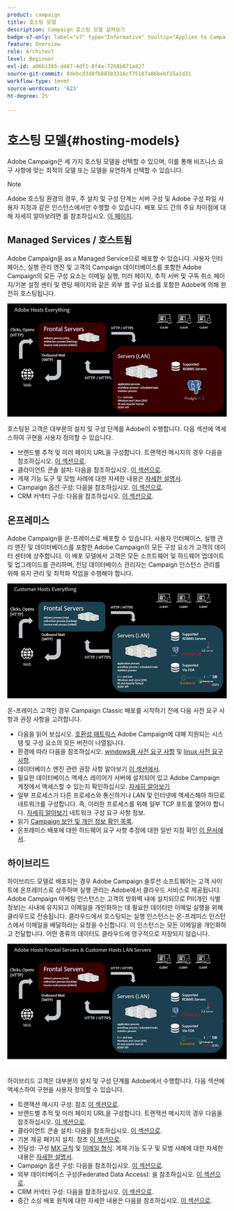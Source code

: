```yaml
---
product: campaign
title: 호스팅 모델
description: Campaign 호스팅 모델 살펴보기
badge-v7-only: label="v7" type="Informative" tooltip="Applies to Campaign Classic v7 only"
feature: Overview
role: Architect
level: Beginner
exl-id: a06b1365-d487-4df1-8f4a-7268b871a427
source-git-commit: 8debcd3d8fb883b3316cf75187a86bebf15a1d31
workflow-type: tm+mt
source-wordcount: '623'
ht-degree: 2%

---
```


# 호스팅 모델{#hosting-models}



Adobe Campaign은 세 가지 호스팅 모델을 선택할 수 있으며, 이를 통해 비즈니스 요구 사항에 맞는 최적의 모델 또는 모델을 유연하게 선택할 수 있습니다.

>[!NOTE]
>
>Adobe 호스팅 환경의 경우, 주 설치 및 구성 단계는 서버 구성 및 Adobe 구성 파일 사용자 지정과 같은 인스턴스에서만 수행할 수 있습니다. 배포 모드 간의 주요 차이점에 대해 자세히 알아보려면 를 참조하십시오. [이 페이지](../../installation/using/capability-matrix.md).

## Managed Services / 호스트됨

Adobe Campaign을 as a Managed Service으로 배포할 수 있습니다. 사용자 인터페이스, 실행 관리 엔진 및 고객의 Campaign 데이터베이스를 포함한 Adobe Campaign의 모든 구성 요소는 이메일 실행, 미러 페이지, 추적 서버 및 구독 취소 페이지/기본 설정 센터 및 랜딩 페이지와 같은 외부 웹 구성 요소를 포함한 Adobe에 의해 완전히 호스팅됩니다.

![](assets/deployment_hosted.png)

호스팅된 고객은 대부분의 설치 및 구성 단계를 Adobe이 수행합니다. 다음 섹션에 액세스하여 구현을 사용자 정의할 수 있습니다.

* 브랜드별 추적 및 미러 페이지 URL을 구성합니다. 트랜잭션 메시지의 경우 다음을 참조하십시오. [이 섹션으로](../../message-center/using/additional-configurations.md#configuring-multibranding).
* 클라이언트 콘솔 설치: 다음을 참조하십시오. [이 섹션으로](../../installation/using/installing-the-client-console.md).
* 게재 기능 도구 및 모범 사례에 대한 자세한 내용은 [자세한 설명서](../../delivery/using/about-deliverability.md).
* Campaign 옵션 구성: 다음을 참조하십시오. [이 섹션으로](../../installation/using/configuring-campaign-options.md).
* CRM 커넥터 구성: 다음을 참조하십시오. [이 섹션으로](../../platform/using/crm-connectors.md).

## 온프레미스

Adobe Campaign을 온-프레미스로 배포할 수 있습니다. 사용자 인터페이스, 실행 관리 엔진 및 데이터베이스를 포함한 Adobe Campaign의 모든 구성 요소가 고객의 데이터 센터에 상주합니다. 이 배포 모델에서 고객은 모든 소프트웨어 및 하드웨어 업데이트 및 업그레이드를 관리하며, 전담 데이터베이스 관리자는 Campaign 인스턴스 관리를 위해 유지 관리 및 최적화 작업을 수행해야 합니다.

![](assets/deployment_onpremise.png)

온-프레미스 고객인 경우 Campaign Classic 배포를 시작하기 전에 다음 사전 요구 사항과 권장 사항을 고려합니다.

* 다음을 읽어 보십시오. [호환성 매트릭스](../../rn/using/compatibility-matrix.md) Adobe Campaign에 대해 지원되는 시스템 및 구성 요소의 모든 버전이 나열됩니다.
* 환경에 따라 다음을 참조하십시오. [windows용 사전 요구 사항](../../installation/using/prerequisites-of-campaign-installation-in-windows.md) 및 [linux 사전 요구 사항](../../installation/using/prerequisites-of-campaign-installation-in-linux.md).
* 데이터베이스 엔진 관련 권장 사항 알아보기 [이 섹션에서](../../installation/using/database.md).
* 필요한 데이터베이스 액세스 레이어가 서버에 설치되어 있고 Adobe Campaign 계정에서 액세스할 수 있는지 확인하십시오. [자세히 알아보기](../../installation/using/application-server.md)
* 일부 프로세스가 다른 프로세스와 통신하거나 LAN 및 인터넷에 액세스해야 하므로 네트워크를 구성합니다. 즉, 이러한 프로세스를 위해 일부 TCP 포트를 열어야 합니다. [자세히 알아보기](../../installation/using/network-configuration.md) 네트워크 구성 요구 사항 정보.
* 읽기 [Campaign 보안 및 개인 정보 확인 목록](https://helpx.adobe.com/kr/campaign/kb/acc-security.html).
* 온프레미스 배포에 대한 하드웨어 요구 사항 추정에 대한 일반 지침 확인 [이 문서에서](https://helpx.adobe.com/kr/campaign/kb/hardware-sizing-guide.html).

## 하이브리드

하이브리드 모델로 배포되는 경우 Adobe Campaign 솔루션 소프트웨어는 고객 사이트에 온프레미스로 상주하며 실행 관리는 Adobe에서 클라우드 서비스로 제공됩니다. Adobe Campaign 마케팅 인스턴스는 고객의 방화벽 내에 설치되므로 PII(개인 식별 정보)는 사내에 유지되고 이메일을 개인화하는 데 필요한 데이터만 이메일 실행을 위해 클라우드로 전송됩니다. 클라우드에서 호스팅되는 실행 인스턴스는 온-프레미스 인스턴스에서 이메일을 배달하라는 요청을 수신합니다. 이 인스턴스는 모든 이메일을 개인화하고 전달합니다. 어떤 종류의 데이터도 클라우드에 영구적으로 저장되지 않습니다.

![](assets/deployment_hybrid.png)

하이브리드 고객은 대부분의 설치 및 구성 단계를 Adobe에서 수행합니다. 다음 섹션에 액세스하여 구현을 사용자 정의할 수 있습니다.

* 트랜잭션 메시지 구성: 참조 [이 섹션으로](../../message-center/using/transactional-messaging-architecture.md).
* 브랜드별 추적 및 미러 페이지 URL을 구성합니다. 트랜잭션 메시지의 경우 다음을 참조하십시오. [이 섹션으로](../../message-center/using/additional-configurations.md#configuring-multibranding).
* 클라이언트 콘솔 설치: 다음을 참조하십시오. [이 섹션으로](../../installation/using/installing-the-client-console.md).
* 기본 제공 패키지 설치: 참조 [이 섹션으로](../../installation/using/installing-campaign-standard-packages.md).
* 전달성: 구성 [MX 규칙](../../installation/using/email-deliverability.md#mx-configuration) 및 [이메일 형식](../../installation/using/email-deliverability.md#managing-email-formats). 게재 기능 도구 및 모범 사례에 대한 자세한 내용은 [자세한 설명서](../../delivery/using/about-deliverability.md).
* Campaign 옵션 구성: 다음을 참조하십시오. [이 섹션으로](../../installation/using/configuring-campaign-options.md).
* 외부 데이터베이스 구성(Federated Data Access): 을 참조하십시오. [이 섹션으로](../../installation/using/about-fda.md).
* CRM 커넥터 구성: 다음을 참조하십시오. [이 섹션으로](../../platform/using/crm-connectors.md).
* 중간 소싱 배포 원칙에 대한 자세한 내용은 다음을 참조하십시오. [이 섹션으로](../../installation/using/mid-sourcing-deployment.md).
